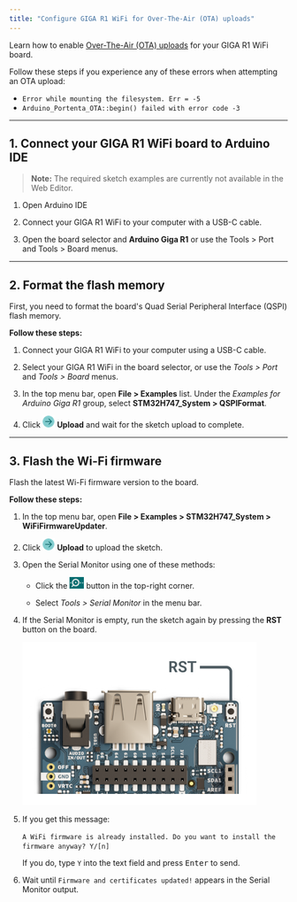 ```yaml
---
title: "Configure GIGA R1 WiFi for Over-The-Air (OTA) uploads"
---
```


Learn how to enable [Over-The-Air (OTA) uploads](https://docs.arduino.cc/arduino-cloud/features/ota-getting-started/) for your GIGA R1 WiFi board.

Follow these steps if you experience any of these errors when attempting an OTA upload:

* `Error while mounting the filesystem. Err = -5`
* `Arduino_Portenta_OTA::begin() failed with error code -3`

---

## 1. Connect your GIGA R1 WiFi board to Arduino IDE

> **Note:** The required sketch examples are currently not available in the Web Editor.

1. Open Arduino IDE

1. Connect your GIGA R1 WiFi to your computer with a USB-C cable.

1. Open the board selector and **Arduino Giga R1** or use the Tools > Port and Tools > Board menus.

---

## 2. Format the flash memory

First, you need to format the board's Quad Serial Peripheral Interface (QSPI) flash memory.

**Follow these steps:**

1. Connect your GIGA R1 WiFi to your computer using a USB-C cable.

1. Select your GIGA R1 WiFi in the board selector, or use the _Tools > Port_ and _Tools > Board_ menus.

1. In the top menu bar, open **File > Examples** list. Under the _Examples for Arduino Giga R1_ group, select **STM32H747_System > QSPIFormat**.

1. Click ![Upload button](img/symbol_upload2.png) **Upload** and wait for the sketch upload to complete.

---

<a id="flash-the-wi-fi-firmware"></a>

## 3. Flash the Wi-Fi firmware

Flash the latest Wi-Fi firmware version to the board.

**Follow these steps:**

1. In the top menu bar, open **File > Examples > STM32H747_System > WiFiFirmwareUpdater**.

1. Click ![Upload button](img/symbol_upload2.png) **Upload** to upload the sketch.

1. Open the Serial Monitor using one of these methods:

   * Click the ![Serial Monitor button](img/symbol_monitor.png) button in the top-right corner.

   * Select _Tools > Serial Monitor_ in the menu bar.

1. If the Serial Monitor is empty, run the sketch again by pressing the **RST** button on the board.

   ![The RST button on GIGA R1 WiFi.](img/GIGA-R1-button-RST.png)

1. If you get this message:

   `A WiFi firmware is already installed. Do you want to install the firmware anyway? Y/[n]`

   If you do, type `Y` into the text field and press <kbd>Enter</kbd> to send.

1. Wait until `Firmware and certificates updated!` appears in the Serial Monitor output.
